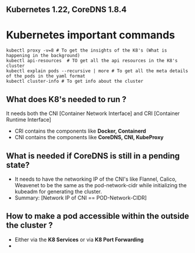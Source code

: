 ## Kubernetes 1.22, CoreDNS 1.8.4
# Kubernetes important commands

```
kubectl proxy -v=8 # To get the insights of the K8's (What is happening in the background)
kubectl api-resources  # TO get all the api resources in the K8's cluster
kubectl explain pods --recursive | more # To get all the meta details of the pods in the yaml format
kubectl cluster-info # To get info about the cluster  
```

## What does K8's needed to run ?
It needs both the CNI [Container Network Interface] and CRI [Container Runtime Interface]
- CRI contains the components like **Docker, Containerd**
- CNI contains the components like **CoreDNS, CNI, KubeProxy**

## What is needed if CoreDNS is still in a pending state?
- It needs to have the networking IP of the CNI's like Flannel, Calico, Weavenet to be the same as the pod-network-cidr while initializing the kubeadm for generating the cluster.
- Summary: [Network IP of CNI == POD-Network-CIDR]

 ## How to make a pod accessible within the outside the cluster ?
 - Either via the **K8 Services** or via **K8 Port Forwarding**
 -  
